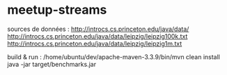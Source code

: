 # meetup-streams

sources de données :
http://introcs.cs.princeton.edu/java/data/
http://introcs.cs.princeton.edu/java/data/leipzig/leipzig100k.txt
http://introcs.cs.princeton.edu/java/data/leipzig/leipzig1m.txt

build & run :
/home/ubuntu/dev/apache-maven-3.3.9/bin/mvn clean install
java -jar target/benchmarks.jar
